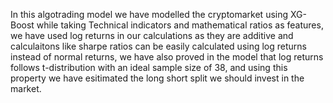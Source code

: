 In this algotrading model we have modelled the cryptomarket using XG-Boost while taking Technical indicators and mathematical ratios as features, we have used log returns in our calculations as they are additive and calculaitons like sharpe ratios can be easily calculated using log returns instead of normal returns,
we have also proved in the model that log returns follows t-distribution with an ideal sample size of 38, and using this property we have esitimated the long short split we should invest in the market.
